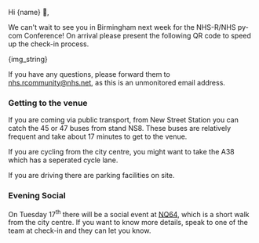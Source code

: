 Hi {name} 👋,

We can't wait to see you in Birmingham next week for the NHS-R/NHS py-com Conference! On arrival please present the
following QR code to speed up the check-in process.

{img_string}

If you have any questions, please forward them to [nhs.rcommunity@nhs.net](mailto:nhs.rcommunity@nhs.net), as this is an
unmonitored email address.

### Getting to the venue

If you are coming via public transport, from New Street Station you can catch the 45 or 47 buses from stand NS8.
These buses are relatively frequent and take about 17 minutes to get to the venue.

If you are cycling from the city centre, you might want to take the A38 which has a seperated cycle lane.

If you are driving there are parking facilities on site.

### Evening Social

On Tuesday 17<sup>th</sup> there will be a social event at [NQ64](https://nq64.co.uk/birmingham/), which is a short walk
from the city centre.
If you want to know more details, speak to one of the team at check-in and they can let you know.
